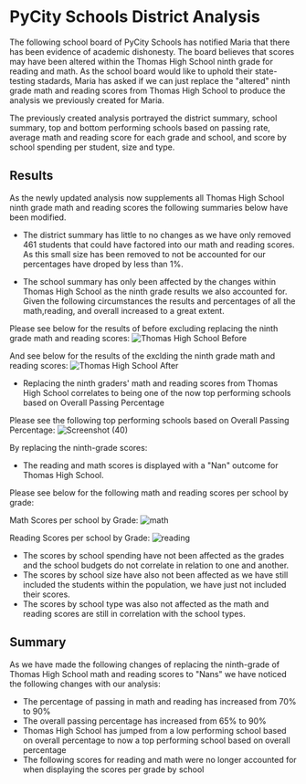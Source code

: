 # PyCity Schools District Analysis

The following school board of PyCity Schools has notified Maria that there has been evidence of academic dishonesty. The board believes that scores may have been altered within the Thomas High School ninth grade for reading and math. As the school board would like to uphold their state-testing stadards, Maria has asked if we can just replace the "altered" ninth grade math and reading scores from Thomas High School to produce the analysis we previously created for Maria. 

The previously created analysis portrayed the district summary, school summary, top and bottom performing schools based on passing rate, average math and reading score for each grade and school, and score by school spending per student, size and type.

## Results
As the newly updated analysis now supplements all Thomas High School ninth grade math and reading scores the following summaries below have been modified.

- The district summary has little to no changes as we have only removed 461 students that could have factored into our math and reading scores. As this small size has been removed to not be accounted for our percentages have droped by less than 1%.

- The school summary has only been affected by the changes within Thomas High School as the ninth grade results we also accounted for. Given the following circumstances the results and percentages of all the math,reading, and overall increased to a great extent. 

Please see below for the results of before excluding replacing the ninth grade math and reading scores:
![Thomas High School Before](https://user-images.githubusercontent.com/81484054/118426806-eef1af00-b699-11eb-97b5-d8bc7715d2b9.png)

And see below for the results of the exclding the ninth grade math and reading scores: 
![Thomas High School After](https://user-images.githubusercontent.com/81484054/118426816-f31dcc80-b699-11eb-9c42-2d12ca45af0b.png)

- Replacing the ninth graders' math and reading scores from Thomas High School correlates to being one of the now top performing schools based on Overall Passing Percentage

Please see the following top performing schools based on Overall Passing Percentage: 
![Screenshot (40)](https://user-images.githubusercontent.com/81484054/118427089-6b848d80-b69a-11eb-8828-87c30c4ab58a.png)

By replacing the ninth-grade scores:
  - The reading and math scores is displayed with a "Nan" outcome for Thomas High School.

Please see below for the following math and reading scores per school by grade:

Math Scores per school by Grade:
![math](https://user-images.githubusercontent.com/81484054/118429406-a3420400-b69f-11eb-8c7e-de562bd1ac9c.png)

Reading Scores per school by Grade:
![reading](https://user-images.githubusercontent.com/81484054/118429423-a937e500-b69f-11eb-9fad-8b0df14e721e.png)

  - The scores by school spending have not been affected as the grades and the school budgets do not correlate in relation to one and another.
  - The scores by school size have also not been affected as we have still included the students within the population, we have just not included their scores.
  - The scores by school type was also not affected as the math and reading scores are still in correlation with the school types.

## Summary
As we have made the following changes of replacing the ninth-grade of Thomas High School math and reading scores to "Nans" we have noticed the following changes with our analysis:

- The percentage of passing in math and reading has increased from 70% to 90%
- The overall passing percentage has increased from 65% to 90%
- Thomas High School has jumped from a low performing school based on overall percentage to now a top performing school based on overall percentage
- The following scores for reading and math were no longer accounted for when displaying the scores per grade by school
